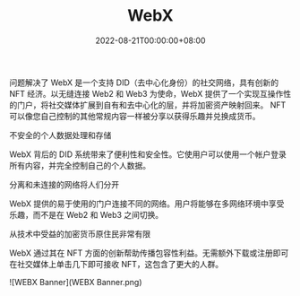 ﻿---
title: "WebX"
description: "WebX 是一个去中心化的社交网络，为用户的成长赋能。它以社交行为的价值使Web2用户受益，扩大用户群体。"
date: 2022-08-21T00:00:00+08:00
lastmod: 2022-08-21T00:00:00+08:00
draft: false
authors: [“boogArno”]
featuredImage: "webx.png"
tags: ["Social","WebX"]
categories: ["nfts"]
nfts: ["Social"]
blockchain: "BSC"
website: "https://webx.cool/home"
twitter: "https://twitter.com/WebX_cool"
discord: "http://discord.gg/5Qr3V7QxKH"
telegram: ""
github: ""
youtube: "https://www.youtube.com/channel/UCMFzStVgaRou5OBKa2TwirA"
twitch: ""
facebook: ""
instagram: ""
reddit: ""
medium: "https://medium.com/@webx.cool"
steam: ""
gitbook: ""
googleplay: ""
appstore: ""
status: "Live"
weight: 
lightgallery: true
toc: true
pinned: false
recommend: false
recommend1: false
---
问题解决了
WebX 是一个支持 DID（去中心化身份）的社交网络，具有创新的 NFT 经济。以无缝连接 Web2 和 Web3 为使命，WebX 提供了一个实现互操作性的门户，将社交媒体扩展到自有和去中心化的层，并将加密资产映射回来。 NFT 可以像您自己控制的其他常规内容一样被分享以获得乐趣并兑换成货币。

  不安全的个人数据处理和存储

WebX 背后的 DID 系统带来了便利性和安全性。它使用户可以使用一个帐户登录所有内容，并完全控制自己的个人数据。

  分离和未连接的网络将人们分开

WebX 提供的易于使用的门户连接不同的网络。用户将能够在多网络环境中享受乐趣，而不是在 Web2 和 Web3 之间切换。

  从技术中受益的加密货币原住民非常有限

WebX 通过其在 NFT 方面的创新帮助传播包容性利益。无需额外下载或注册即可在社交媒体上单击几下即可接收 NFT，这包含了更大的人群。

![WEBX Banner](WEBX Banner.png)